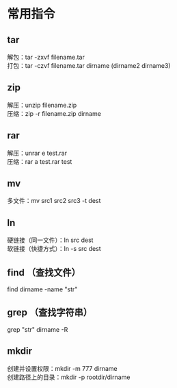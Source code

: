 # 常用指令  
## tar  
解包：tar -zxvf filename.tar  
打包：tar -czvf filename.tar dirname  (dirname2 dirname3)  

## zip  
解压：unzip filename.zip  
压缩：zip -r filename.zip dirname  

## rar
解压：unrar e test.rar  
压缩：rar a test.rar test  

## mv 
多文件：mv src1 src2 src3 -t dest  

## ln  
硬链接（同一文件）：ln src dest  
软链接（快捷方式）：ln -s src dest  

## find （查找文件）  
find dirname -name "str"

## grep （查找字符串）  
grep "str" dirname -R

## mkdir  
创建并设置权限：mkdir -m 777 dirname  
创建路径上的目录：mkdir -p rootdir/dirname  
